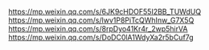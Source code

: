 <https://mp.weixin.qq.com/s/6JK9cHDOF55I2BB_TUWdUQ>
<https://mp.weixin.qq.com/s/lwv1P8PiTcQWhInw_G7X5Q>
<https://mp.weixin.qq.com/s/8rpDyo41Kr4r_2wp5hirVA>
https://mp.weixin.qq.com/s/DoDC0lA1WdyXa2r5bCuf7g